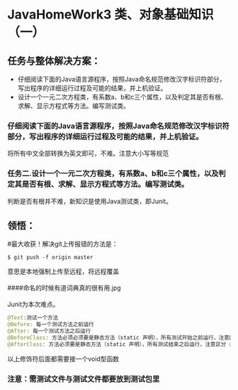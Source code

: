 ﻿ JavaHomeWork3
类、对象基础知识（一）
===============
任务与整体解决方案：
------
* 仔细阅读下面的Java语言源程序，按照Java命名规范修改汉字标识符部分，写出程序的详细运行过程及可能的结果，并上机验证。
* 设计一个一元二次方程类，有系数a、b和c三个属性，以及判定其是否有根、求解、显示方程式等方法。编写测试类。  

### 仔细阅读下面的Java语言源程序，按照Java命名规范修改汉字标识符部分，写出程序的详细运行过程及可能的结果，并上机验证。

将所有中文全部转换为英文即可，不难。注意大小写等规范

### 任务二.设计一个一元二次方程类，有系数a、b和c三个属性，以及判定其是否有根、求解、显示方程式等方法。编写测试类。

判断是否有根并不难，新知识是使用Java测试类，即Junit。<br>

领悟：
------
#最大收获！解决git上传报错的方法是：
```
$ git push -f origin master
```
意思是本地强制上传至远程，将远程覆盖<br><br>
####命名的时候有道词典真的很有用.jpg<br><br>
Junit为本次难点。
```Java
@Text:测试一个方法
@Before: 每一个测试方法之前运行
@After: 每一个测试方法之后运行
@BeforeClass: 方法必须必须要是静态方法（static 声明），所有测试开始之前运行，注意区分before，是所有测试方法
@AfterClass: 方法必须要是静态方法（static 声明），所有测试结束之后运行，注意区分 @After
```
以上修饰符后面都需要接一个void型函数
### 注意：需测试文件与测试文件都要放到测试包里
